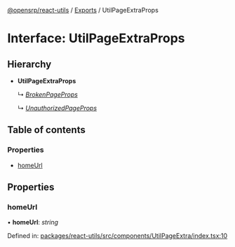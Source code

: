 [@opensrp/react-utils](../README.md) / [Exports](../modules.md) / UtilPageExtraProps

# Interface: UtilPageExtraProps

## Hierarchy

- **UtilPageExtraProps**

  ↳ [_BrokenPageProps_](brokenpageprops.md)

  ↳ [_UnauthorizedPageProps_](unauthorizedpageprops.md)

## Table of contents

### Properties

- [homeUrl](utilpageextraprops.md#homeurl)

## Properties

### homeUrl

• **homeUrl**: _string_

Defined in: [packages/react-utils/src/components/UtilPageExtra/index.tsx:10](https://github.com/OpenSRP/web/blob/c835e97a/packages/react-utils/src/components/UtilPageExtra/index.tsx#L10)
